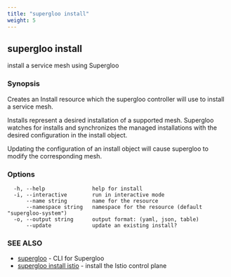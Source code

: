```yaml
---
title: "supergloo install"
weight: 5
---
```

## supergloo install

install a service mesh using Supergloo

### Synopsis

Creates an Install resource which the supergloo controller 
will use to install a service mesh.

Installs represent a desired installation of a supported mesh.
Supergloo watches for installs and synchronizes the managed installations
with the desired configuration in the install object.

Updating the configuration of an install object will cause supergloo to 
modify the corresponding mesh.




### Options

```
  -h, --help               help for install
  -i, --interactive        run in interactive mode
      --name string        name for the resource
      --namespace string   namespace for the resource (default "supergloo-system")
  -o, --output string      output format: (yaml, json, table)
      --update             update an existing install?
```

### SEE ALSO

* [supergloo](../supergloo)	 - CLI for Supergloo
* [supergloo install istio](../supergloo_install_istio)	 - install the Istio control plane

